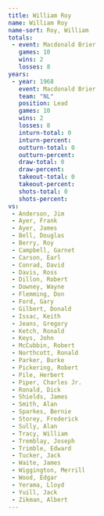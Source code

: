 ```yaml
---
title: William Roy
name: William Roy
name-sort: Roy, William
totals:
 - event: Macdonald Brier
   games: 10
   wins: 2
   losses: 8
years:
 - year: 1968
   event: Macdonald Brier
   team: "NL"
   position: Lead
   games: 10
   wins: 2
   losses: 8
   inturn-total: 0
   inturn-percent:
   outturn-total: 0
   outturn-percent:
   draw-total: 0
   draw-percent:
   takeout-total: 0
   takeout-percent:
   shots-total: 0
   shots-percent:
vs:
 - Anderson, Jim
 - Ayer, Frank
 - Ayer, James
 - Bell, Douglas
 - Berry, Roy
 - Campbell, Garnet
 - Carson, Earl
 - Conrad, David
 - Davis, Ross
 - Dillon, Robert
 - Downey, Wayne
 - Flemming, Don
 - Ford, Gary
 - Gilbert, Donald
 - Issac, Keith
 - Jeans, Gregory
 - Ketch, Ronald
 - Keys, John
 - McCubbin, Robert
 - Northcott, Ronald
 - Parker, Burke
 - Pickering, Robert
 - Pile, Herbert
 - Piper, Charles Jr.
 - Ronald, Dick
 - Shields, James
 - Smith, Alan
 - Sparkes, Bernie
 - Storey, Frederick
 - Sully, Alan
 - Tracy, William
 - Tremblay, Joseph
 - Trimble, Edward
 - Tucker, Jack
 - Waite, James
 - Wiggington, Merrill
 - Wood, Edgar
 - Yerama, Lloyd
 - Yuill, Jack
 - Zikman, Albert
---
```

